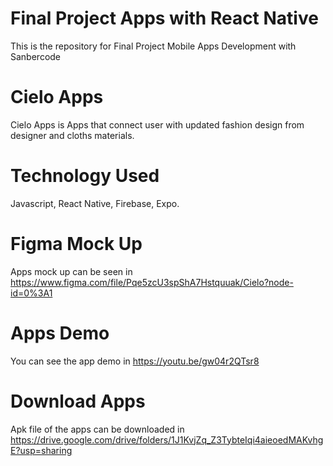 # Final Project Apps with React Native
This is the repository for Final Project Mobile Apps Development with Sanbercode

# Cielo Apps
Cielo Apps is Apps that connect user with updated fashion design from designer and
cloths materials.

# Technology Used
Javascript, React Native, Firebase, Expo.

# Figma Mock Up
Apps mock up can be seen in https://www.figma.com/file/Pqe5zcU3spShA7Hstquuak/Cielo?node-id=0%3A1

# Apps Demo
You can see the app demo in https://youtu.be/gw04r2QTsr8

# Download Apps
Apk file of the apps can be downloaded in https://drive.google.com/drive/folders/1J1KvjZq_Z3TybteIqi4aieoedMAKvhgE?usp=sharing

